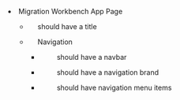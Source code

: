 <div class="wrap">

*   <div class="collapsible is-open">

    <div class="collapsible-header runnable-wrapper" style="padding-left: 5px;"><span class="runnable-title">Migration Workbench App Page</span></div>

    <div class="collapsible-content runnables-region">

    *   <div class="runnable-wrapper" style="padding-left: 20px;">

        <div class="runnable-content-region"><span class="runnable-title">should have a title</span>

        <div class="runnable-controls"><span class=""></span></div>

        </div>

        <span class=""></span></div>

    *   <div class="collapsible is-open">

        <div class="collapsible-header runnable-wrapper" style="padding-left: 20px;"><span class="runnable-title">Navigation</span></div>

        <div class="collapsible-content runnables-region">

        *   <div class="runnable-wrapper" style="padding-left: 35px;">

            <div class="runnable-content-region"><span class="runnable-title">should have a navbar</span>

            <div class="runnable-controls"><span class=""></span></div>

            </div>

            <span class=""></span></div>

        *   <div class="runnable-wrapper" style="padding-left: 35px;">

            <div class="runnable-content-region"><span class="runnable-title">should have a navigation brand</span>

            <div class="runnable-controls"><span class=""></span></div>

            </div>

            <span class=""></span></div>

        *   <div class="runnable-wrapper" style="padding-left: 35px;">

            <div class="runnable-content-region"><span class="runnable-title">should have navigation menu items</span>

            <div class="runnable-controls"><span class=""></span></div>

            </div>

            <span class=""></span></div>

        </div>

        </div>

    </div>

    </div>

</div>